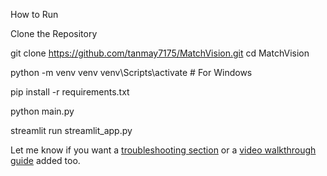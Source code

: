 How to Run

Clone the Repository

git clone https://github.com/tanmay7175/MatchVision.git
cd MatchVision

python -m venv venv
venv\Scripts\activate   # For Windows

pip install -r requirements.txt

python main.py

streamlit run streamlit_app.py


Let me know if you want a [troubleshooting section](f) or a [video walkthrough guide](f) added too.
